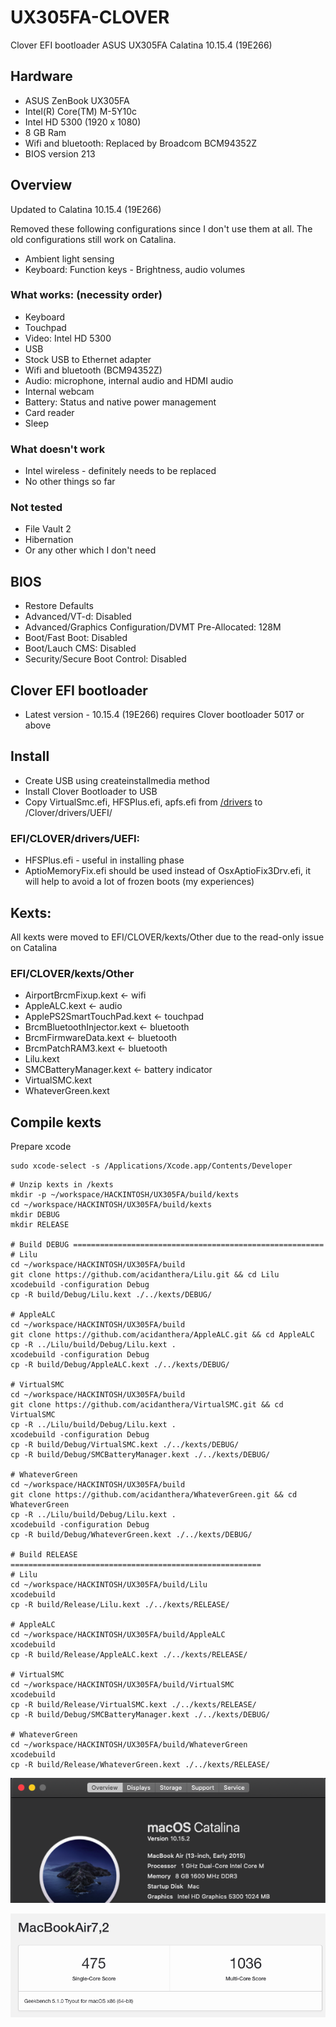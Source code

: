 # UX305FA-CLOVER
Clover EFI bootloader ASUS UX305FA
Calatina 10.15.4 (19E266)

##  Hardware
* ASUS ZenBook UX305FA
* Intel(R) Core(TM) M-5Y10c
* Intel HD 5300 (1920 x 1080)
* 8 GB Ram
* Wifi and bluetooth: Replaced by Broadcom BCM94352Z
* BIOS version 213

##  Overview
Updated to Calatina 10.15.4 (19E266)

Removed these following configurations since I don't use them at all.
The old configurations still work on Catalina.
* Ambient light sensing
* Keyboard: Function keys - Brightness, audio volumes 

###  What works: (necessity order)
* Keyboard
* Touchpad
* Video: Intel HD 5300
* USB
* Stock USB to Ethernet adapter
* Wifi and bluetooth (BCM94352Z)
* Audio: microphone, internal audio and HDMI audio
* Internal webcam
* Battery: Status and native power management
* Card reader
* Sleep

###  What doesn't work
* Intel wireless - definitely needs to be replaced
* No other things so far

###  Not tested
* File Vault 2
* Hibernation
* Or any other which I don't need

##  BIOS
* Restore Defaults
* Advanced/VT-d: Disabled
* Advanced/Graphics Configuration/DVMT Pre-Allocated: 128M
* Boot/Fast Boot: Disabled
* Boot/Lauch CMS: Disabled
* Security/Secure Boot Control: Disabled

##  Clover EFI bootloader
* Latest version - 10.15.4 (19E266) requires Clover bootloader 5017 or above

## Install
* Create USB using createinstallmedia method
* Install Clover Bootloader to USB
* Copy VirtualSmc.efi, HFSPlus.efi, apfs.efi from
[/drivers](https://github.com/lehoa1806/Asus-Maximus-IX-CODE-CLOVER/tree/master/drivers)
to /Clover/drivers/UEFI/

###  EFI/CLOVER/drivers/UEFI: 
* HFSPlus.efi - useful in installing phase
* AptioMemoryFix.efi should be used instead of OsxAptioFix3Drv.efi, it will
help to avoid a lot of frozen boots (my experiences)

##  Kexts:
All kexts were moved to EFI/CLOVER/kexts/Other due to the read-only issue on
Catalina
###  EFI/CLOVER/kexts/Other
* AirportBrcmFixup.kext <- wifi
* AppleALC.kext <- audio
* ApplePS2SmartTouchPad.kext <- touchpad
* BrcmBluetoothInjector.kext <- bluetooth
* BrcmFirmwareData.kext <- bluetooth
* BrcmPatchRAM3.kext <- bluetooth
* Lilu.kext
* SMCBatteryManager.kext <- battery indicator
* VirtualSMC.kext
* WhateverGreen.kext

## Compile kexts

Prepare xcode
```
sudo xcode-select -s /Applications/Xcode.app/Contents/Developer
```

```
# Unzip kexts in /kexts
mkdir -p ~/workspace/HACKINTOSH/UX305FA/build/kexts
cd ~/workspace/HACKINTOSH/UX305FA/build/kexts
mkdir DEBUG
mkdir RELEASE

# Build DEBUG ========================================================
# Lilu
cd ~/workspace/HACKINTOSH/UX305FA/build
git clone https://github.com/acidanthera/Lilu.git && cd Lilu
xcodebuild -configuration Debug
cp -R build/Debug/Lilu.kext ./../kexts/DEBUG/

# AppleALC
cd ~/workspace/HACKINTOSH/UX305FA/build
git clone https://github.com/acidanthera/AppleALC.git && cd AppleALC
cp -R ../Lilu/build/Debug/Lilu.kext .
xcodebuild -configuration Debug
cp -R build/Debug/AppleALC.kext ./../kexts/DEBUG/

# VirtualSMC
cd ~/workspace/HACKINTOSH/UX305FA/build
git clone https://github.com/acidanthera/VirtualSMC.git && cd VirtualSMC
cp -R ../Lilu/build/Debug/Lilu.kext .
xcodebuild -configuration Debug
cp -R build/Debug/VirtualSMC.kext ./../kexts/DEBUG/
cp -R build/Debug/SMCBatteryManager.kext ./../kexts/DEBUG/

# WhateverGreen
cd ~/workspace/HACKINTOSH/UX305FA/build
git clone https://github.com/acidanthera/WhateverGreen.git && cd WhateverGreen
cp -R ../Lilu/build/Debug/Lilu.kext .
xcodebuild -configuration Debug
cp -R build/Debug/WhateverGreen.kext ./../kexts/DEBUG/

# Build RELEASE ========================================================
# Lilu
cd ~/workspace/HACKINTOSH/UX305FA/build/Lilu
xcodebuild
cp -R build/Release/Lilu.kext ./../kexts/RELEASE/

# AppleALC
cd ~/workspace/HACKINTOSH/UX305FA/build/AppleALC
xcodebuild
cp -R build/Release/AppleALC.kext ./../kexts/RELEASE/

# VirtualSMC
cd ~/workspace/HACKINTOSH/UX305FA/build/VirtualSMC
xcodebuild
cp -R build/Release/VirtualSMC.kext ./../kexts/RELEASE/
cp -R build/Debug/SMCBatteryManager.kext ./../kexts/DEBUG/

# WhateverGreen
cd ~/workspace/HACKINTOSH/UX305FA/build/WhateverGreen
xcodebuild
cp -R build/Release/WhateverGreen.kext ./../kexts/RELEASE/
```
<p align="center">
  <img src="https://raw.githubusercontent.com/lehoa1806/UX305FA-CLOVER/master/images/Catalina_info.png">
</p>
<p align="center">
  <img src="https://raw.githubusercontent.com/lehoa1806/UX305FA-CLOVER/master/images/Catalina_geekbench5.png">
</p>
